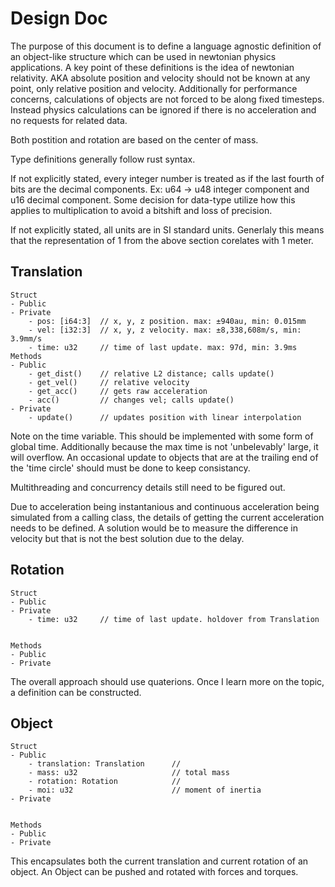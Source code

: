 # Design Doc
The purpose of this document is to define a language agnostic definition of an object-like structure which can be used in newtonian physics applications. A key point of these definitions is the idea of newtonian relativity. AKA absolute position and velocity should not be known at any point, only relative position and velocity. Additionally for performance concerns, calculations of objects are not forced to be along fixed timesteps. Instead physics calculations can be ignored if there is no acceleration and no requests for related data.

Both postition and rotation are based on the center of mass.

Type definitions generally follow rust syntax.

If not explicitly stated, every integer number is treated as if the last fourth of bits are the decimal components. Ex: u64 -> u48 integer component and u16 decimal component. Some decision for data-type utilize how this applies to multiplication to avoid a bitshift and loss of precision.

If not explicitly stated, all units are in SI standard units. Generlaly this means that the representation of 1 from the above section corelates with 1 meter.

## Translation

```
Struct
- Public
- Private
    - pos: [i64:3]  // x, y, z position. max: ±940au, min: 0.015mm
    - vel: [i32:3]  // x, y, z velocity. max: ±8,338,608m/s, min: 3.9mm/s
    - time: u32     // time of last update. max: 97d, min: 3.9ms
Methods
- Public
    - get_dist()    // relative L2 distance; calls update()
    - get_vel()     // relative velocity
    - get_acc()     // gets raw acceleration
    - acc()         // changes vel; calls update()
- Private
    - update()      // updates position with linear interpolation
```

Note on the time variable. This should be implemented with some form of global time. Additionally because the max time is not 'unbelevably' large, it will overflow. An occasional update to objects that are at the trailing end of the 'time circle' should must be done to keep consistancy.

Multithreading and concurrency details still need to be figured out.

Due to acceleration being instantanious and continuous acceleration being simulated from a calling class, the details of getting the current acceleration needs to be defined. A solution would be to measure the difference in velocity but that is not the best solution due to the delay.

## Rotation

```
Struct
- Public
- Private
    - time: u32     // time of last update. holdover from Translation


Methods
- Public
- Private
```

The overall approach should use quaterions. Once I learn more on the topic, a definition can be constructed.

## Object
```
Struct
- Public
    - translation: Translation      //
    - mass: u32                     // total mass
    - rotation: Rotation            //
    - moi: u32                      // moment of inertia
- Private


Methods
- Public
- Private
```

This encapsulates both the current translation and current rotation of an object. An Object can be pushed and rotated with forces and torques.
